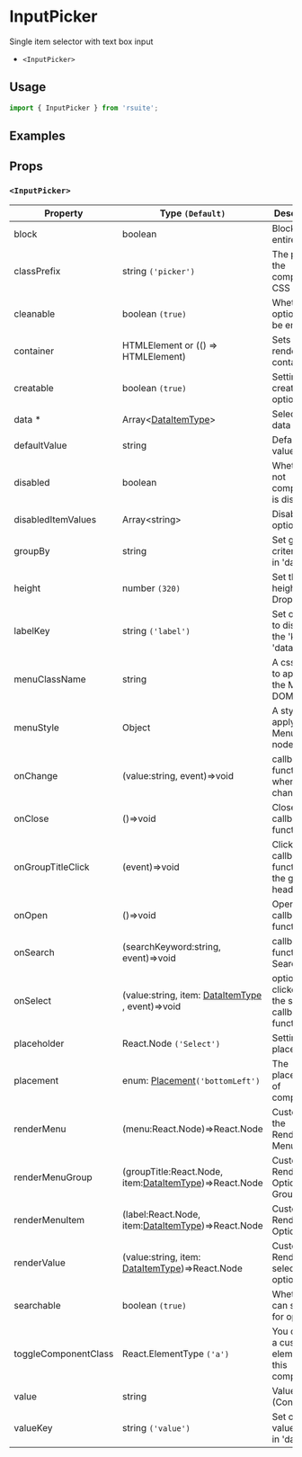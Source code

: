 # InputPicker

Single item selector with text box input

* `<InputPicker>`

## Usage

```js
import { InputPicker } from 'rsuite';
```

## Examples

<!--{demo}-->

## Props

### `<InputPicker>`


| Property             | Type `(Default)`                                                 | Description                                            |
| -------------------- | ---------------------------------------------------------------- | ------------------------------------------------------ |
| block                | boolean                                                          | Blocking an entire row                                 |
| classPrefix          | string `('picker')`                                              | The prefix of the component CSS class                  |
| cleanable            | boolean `(true)`                                                 | Whether the option can be emptied.                     |
| container            | HTMLElement or (() => HTMLElement)                               | Sets the rendering container                           |
| creatable            | boolean `(true)`                                                 | Settings can create new options                        |
| data \*              | Array&lt;[DataItemType](#types)&gt;                              | Selectable data                                        |
| defaultValue         | string                                                           | Default value                                          |
| disabled             | boolean                                                          | Whether or not component is disabled                   |
| disabledItemValues   | Array&lt;string&gt;                                              | Disable optional                                       |
| groupBy              | string                                                           | Set grouping criteria 'key' in 'data'                  |
| height               | number `(320)`                                                   | Set the height of the Dropdown                         |
| labelKey             | string `('label')`                                               | Set options to display the 'key' in 'data'             |
| menuClassName        | string                                                           | A css class to apply to the Menu DOM node.             |
| menuStyle            | Object                                                           | A style to apply to the Menu DOM node.                 |
| onChange             | (value:string, event)=>void                                      | callback function when value changes                   |
| onClose              | ()=>void                                                         | Close callback functions                               |
| onGroupTitleClick    | (event)=>void                                                    | Click the callback function for the group header       |
| onOpen               | ()=>void                                                         | Open callback function                                 |
| onSearch             | (searchKeyword:string, event)=>void                              | callback function for Search                           |
| onSelect             | (value:string, item: [DataItemType](#types) , event)=>void       | option is clicked after the selected callback function |
| placeholder          | React.Node `('Select')`                                          | Setting placeholders                                   |
| placement            | enum: [Placement](#types)`('bottomLeft')`                        | The placement of component                             |
| renderMenu           | (menu:React.Node)=>React.Node                                    | Customizing the Rendering Menu list                    |
| renderMenuGroup      | (groupTitle:React.Node, item:[DataItemType](#types))=>React.Node | Custom Render Options Group                            |
| renderMenuItem       | (label:React.Node, item:[DataItemType](#types))=>React.Node      | Custom Render Options                                  |
| renderValue          | (value:string, item: [DataItemType](#types))=>React.Node         | Custom Render selected options                         |
| searchable           | boolean `(true)`                                                 | Whether you can search for options.                    |
| toggleComponentClass | React.ElementType `('a')`                                        | You can use a custom element for this component        |
| value                | string                                                           | Value (Controlled)                                     |
| valueKey             | string `('value')`                                               | Set option value 'key' in 'data'                       |
